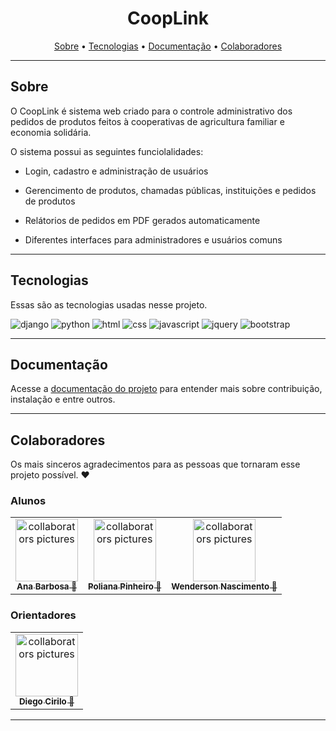 [DJANGO__BADGE]: https://img.shields.io/badge/-Django-0d1117?style=for-the-badge&logo=Django&logoColor=green
[PYTHON__BADGE]: https://img.shields.io/badge/-Python-0d1117?style=for-the-badge&logo=Python
[HTML__BADGE]: https://img.shields.io/badge/-HTML5-0d1117?style=for-the-badge&logo=html5&logoColor
[CSS__BADGE]: https://img.shields.io/badge/-CSS3-0d1117?style=for-the-badge&logo=css3&logoColor=blue
[JAVASCRIPT__BADGE]: https://img.shields.io/badge/-JavaScript-0d1117?style=for-the-badge&logo=javascript&logoColor
[JQUERY__BADGE]: https://img.shields.io/badge/-Jquery-0d1117?style=for-the-badge&logo=jquery&logoColor
[BOOTSTRAP_BADGE]: https://img.shields.io/badge/-Bootstrap-0d1117?style=for-the-badge&logo=bootstrap&logoColor

<h1 align="center" style="font-weight: bold;">CoopLink</h1>

<p align="center">
  <a href="#sobre">Sobre</a> •
  <a href="#tecnologias">Tecnologias</a> •
  <a href="#documentação">Documentação</a> •
  <a href="#colaboradores">Colaboradores</a>
</p>

<p align="center">
  <b></b>
</p>

---

## Sobre

O CoopLink é sistema web criado para o controle administrativo dos pedidos de produtos feitos à cooperativas de agricultura familiar e economia solidária.

O sistema possui as seguintes funciolalidades:

- Login, cadastro e administração de usuários

- Gerencimento de produtos, chamadas públicas, instituições e pedidos de produtos

- Relátorios de pedidos em PDF gerados automaticamente

- Diferentes interfaces para administradores e usuários comuns

---

## Tecnologias

Essas são as tecnologias usadas nesse projeto.

![django][DJANGO__BADGE]
![python][PYTHON__BADGE]
![html][HTML__BADGE]
![css][CSS__BADGE]
![javascript][javascript__BADGE]
![jquery][JQUERY__BADGE]
![bootstrap][BOOTSTRAP_BADGE]

---

## Documentação

Acesse a [documentação do projeto](docs/index.md) para entender mais sobre contribuição, instalação e entre outros.

---

## Colaboradores

Os mais sinceros agradecimentos para as pessoas que tornaram esse projeto possível. ❤️

### Alunos

<table>
  <tr>
    <td align="center">
      <a href="https://github.com/dvanael" title="Ana Barbosa">
        <img src="https://avatars.githubusercontent.com/dvanael" width="100px;" alt="collaborators pictures"/><br>
        <sub>
          <b>Ana Barbosa 🐋</b>
        </sub>
      </a>
    </td>
    <td align="center">
      <a href="https://github.com/poliana-dev" title="Poliana Pinheiro">
        <img src="https://avatars.githubusercontent.com/poliana-dev" width="100px;" alt="collaborators pictures"/><br>
        <sub>
          <b>Poliana Pinheiro 🐸</b>
        </sub>
      </a>
    </td>
    <td align="center">
      <a href="https://github.com/devwenderson" title="Wenderson Nascimento">
        <img src="https://avatars.githubusercontent.com/devwenderson" width="100px;" alt="collaborators pictures"/><br>
        <sub>
          <b>Wenderson Nascimento 🦆</b>
        </sub>
      </a>
    </td>
  </tr>
</table>

### Orientadores

<table>
  <tr>
    <td align="center">
      <a href="https://github.com/dvcirilo" title="Diego Cirilo">
        <img src="https://avatars.githubusercontent.com/dvcirilo" width="100px;" alt="collaborators pictures"/><br>
        <sub>
          <b>Diego Cirilo 🐧</b>
        </sub>
      </a>
    </td>
  </tr>
</table>

---
